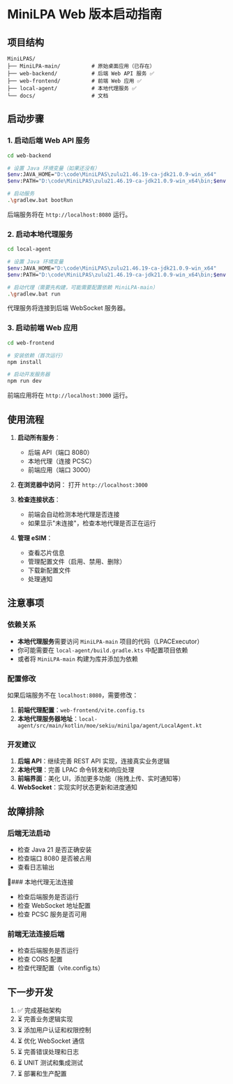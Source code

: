 # MiniLPA Web 版本启动指南

## 项目结构

```
MiniLPAS/
├── MiniLPA-main/          # 原始桌面应用（已存在）
├── web-backend/           # 后端 Web API 服务 ✅
├── web-frontend/          # 前端 Web 应用 ✅
├── local-agent/           # 本地代理服务 ✅
└── docs/                  # 文档
```

## 启动步骤

### 1. 启动后端 Web API 服务

```bash
cd web-backend

# 设置 Java 环境变量（如果还没有）
$env:JAVA_HOME="D:\code\MiniLPAS\zulu21.46.19-ca-jdk21.0.9-win_x64"
$env:PATH="D:\code\MiniLPAS\zulu21.46.19-ca-jdk21.0.9-win_x64\bin;$env:PATH"

# 启动服务
.\gradlew.bat bootRun
```

后端服务将在 `http://localhost:8080` 运行。

### 2. 启动本地代理服务

```bash
cd local-agent

# 设置 Java 环境变量
$env:JAVA_HOME="D:\code\MiniLPAS\zulu21.46.19-ca-jdk21.0.9-win_x64"
$env:PATH="D:\code\MiniLPAS\zulu21.46.19-ca-jdk21.0.9-win_x64\bin;$env:PATH"

# 启动代理（需要先构建，可能需要配置依赖 MiniLPA-main）
.\gradlew.bat run
```

代理服务将连接到后端 WebSocket 服务器。

### 3. 启动前端 Web 应用

```bash
cd web-frontend

# 安装依赖（首次运行）
npm install

# 启动开发服务器
npm run dev
```

前端应用将在 `http://localhost:3000` 运行。

## 使用流程

1. **启动所有服务**：
   - 后端 API（端口 8080）
   - 本地代理（连接 PCSC）
   - 前端应用（端口 3000）

2. **在浏览器中访问**：
   打开 `http://localhost:3000`

3. **检查连接状态**：
   - 前端会自动检测本地代理是否连接
   - 如果显示"未连接"，检查本地代理是否正在运行

4. **管理 eSIM**：
   - 查看芯片信息
   - 管理配置文件（启用、禁用、删除）
   - 下载新配置文件
   - 处理通知

## 注意事项

### 依赖关系

- **本地代理服务**需要访问 `MiniLPA-main` 项目的代码（LPACExecutor）
- 你可能需要在 `local-agent/build.gradle.kts` 中配置项目依赖
- 或者将 `MiniLPA-main` 构建为库并添加为依赖

### 配置修改

如果后端服务不在 `localhost:8080`，需要修改：

1. **前端代理配置**：`web-frontend/vite.config.ts`
2. **本地代理服务器地址**：`local-agent/src/main/kotlin/moe/sekiu/minilpa/agent/LocalAgent.kt`

### 开发建议

1. **后端 API**：继续完善 REST API 实现，连接真实业务逻辑
2. **本地代理**：完善 LPAC 命令转发和响应处理
3. **前端界面**：美化 UI，添加更多功能（拖拽上传、实时通知等）
4. **WebSocket**：实现实时状态更新和进度通知

## 故障排除

### 后端无法启动
- 检查 Java 21 是否正确安装
- 检查端口 8080 是否被占用
- 查看日志输出

򎜠### 本地代理无法连接
- 检查后端服务是否运行
- 检查 WebSocket 地址配置
- 检查 PCSC 服务是否可用

### 前端无法连接后端
- 检查后端服务是否运行
- 检查 CORS 配置
- 检查代理配置（vite.config.ts）

## 下一步开发

1. ✅ 完成基础架构
2. ⏳ 完善业务逻辑实现
3. ⏳ 添加用户认证和权限控制
4. ⏳ 优化 WebSocket 通信
5. ⏳ 完善错误处理和日志
6. ⏳ UNIT 测试和集成测试
7. ⏳ 部署和生产配置


